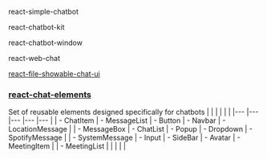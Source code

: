 react-simple-chatbot

react-chatbot-kit

react-chatbot-window

react-web-chat

[react-file-showable-chat-ui](https://www.npmjs.com/package/react-file-showable-chat-ui)


### [react-chat-elements](https://www.npmjs.com/package/react-chat-elements)
Set of reusable elements designed specifically for chatbots
|                 |               |           |            |                   |
|---              |---            |---        |---         |---                |
| - ChatItem      | - MessageList | - Button  | - Navbar   | - LocationMessage |
| - MessageBox    | - ChatList    | - Popup   | - Dropdown | - SpotifyMessage  |
| - SystemMessage | - Input       | - SideBar | - Avatar   | - MeetingItem     |
| - MeetingList   |               |           |            |                   |

